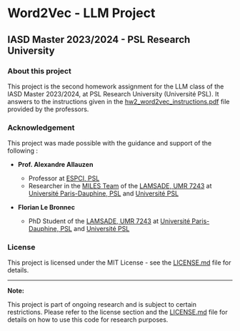 # Word2Vec - LLM Project

## IASD Master 2023/2024 - PSL Research University

### About this project

This project is the second homework assignment for the LLM class of the IASD Master 2023/2024, at PSL Research University (Université PSL).
It answers to the instructions given in the [hw2_word2vec_instructions.pdf](hw2_word2vec_instructions.pdf) file provided by the professors.

### Acknowledgement

This project was made possible with the guidance and support of the following :

- **Prof. Alexandre Allauzen**
  - Professor at <u>ESPCI, PSL</u>
  - Researcher in the <u>MILES Team</u> of the <u>LAMSADE, UMR 7243</u> at <u>Université Paris-Dauphine, PSL</u> and <u>Université PSL</u>

- **Florian Le Bronnec**
  - PhD Student of the <u>LAMSADE, UMR 7243</u> at <u>Université Paris-Dauphine, PSL</u> and <u>Université PSL</u>

### License

This project is licensed under the MIT License - see the [LICENSE.md](LICENSE.md) file for details.

---

**Note:**

This project is part of ongoing research and is subject to certain restrictions. Please refer to the license section and the [LICENSE.md](LICENSE.md) file for details on how to use this code for research purposes.
